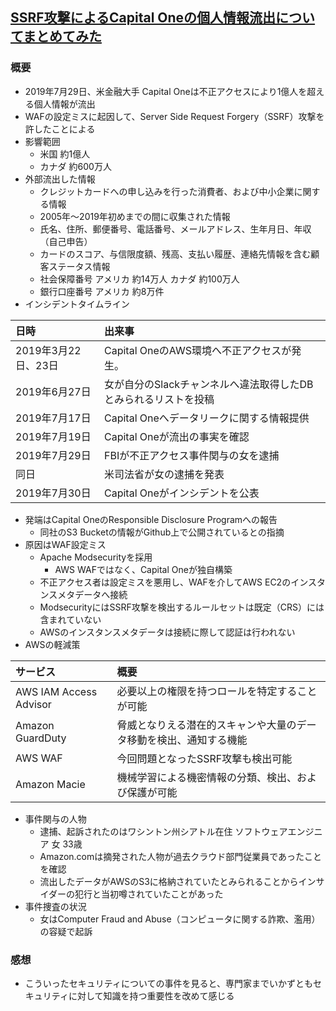 ## [SSRF攻撃によるCapital Oneの個人情報流出についてまとめてみた](https://piyolog.hatenadiary.jp/entry/2019/08/06/062154)
### 概要
- 2019年7月29日、米金融大手 Capital Oneは不正アクセスにより1億人を超える個人情報が流出
- WAFの設定ミスに起因して、Server Side Request Forgery（SSRF）攻撃を許したことによる
- 影響範囲
  - 米国 約1億人
  - カナダ 約600万人
- 外部流出した情報
  - クレジットカードへの申し込みを行った消費者、および中小企業に関する情報
  - 2005年～2019年初めまでの間に収集された情報
  - 氏名、住所、郵便番号、電話番号、メールアドレス、生年月日、年収（自己申告）
  - カードのスコア、与信限度額、残高、支払い履歴、連絡先情報を含む顧客ステータス情報
  - 社会保障番号 アメリカ 約14万人 カナダ 約100万人
  - 銀行口座番号 アメリカ 約8万件
- インシデントタイムライン

| 日時 | 出来事 |
|:--|:--|
| 2019年3月22日、23日 | Capital OneのAWS環境へ不正アクセスが発生。 |
| 2019年6月27日 | 女が自分のSlackチャンネルへ違法取得したDBとみられるリストを投稿 |
| 2019年7月17日 | Capital Oneへデータリークに関する情報提供 |
| 2019年7月19日 | Capital Oneが流出の事実を確認 |
| 2019年7月29日 | FBIが不正アクセス事件関与の女を逮捕 |
| 同日 | 米司法省が女の逮捕を発表 |
| 2019年7月30日 | Capital Oneがインシデントを公表 |

- 発端はCapital OneのResponsible Disclosure Programへの報告
  - 同社のS3 Bucketの情報がGithub上で公開されているとの指摘
- 原因はWAF設定ミス
  - Apache Modsecurityを採用
    - AWS WAFではなく、Capital Oneが独自構築
  - 不正アクセス者は設定ミスを悪用し、WAFを介してAWS EC2のインスタンスメタデータへ接続
  - ModsecurityにはSSRF攻撃を検出するルールセットは既定（CRS）には含まれていない
  - AWSのインスタンスメタデータは接続に際して認証は行われない
- AWSの軽減策

| サービス | 概要 |
|:--|:--|
| AWS IAM Access Advisor | 必要以上の権限を持つロールを特定することが可能 |
| Amazon GuardDuty | 脅威となりえる潜在的スキャンや大量のデータ移動を検出、通知する機能 |
| AWS WAF | 今回問題となったSSRF攻撃も検出可能 |
| Amazon Macie | 機械学習による機密情報の分類、検出、および保護が可能 |

- 事件関与の人物
  - 逮捕、起訴されたのはワシントン州シアトル在住 ソフトウェアエンジニア 女 33歳
  - Amazon.comは摘発された人物が過去クラウド部門従業員であったことを確認
  - 流出したデータがAWSのS3に格納されていたとみられることからインサイダーの犯行と当初噂されていたことがあった
- 事件捜査の状況
  - 女はComputer Fraud and Abuse（コンピュータに関する詐欺、濫用）の容疑で起訴

### 感想
- こういったセキュリティについての事件を見ると、専門家までいかずともセキュリティに対して知識を持つ重要性を改めて感じる

